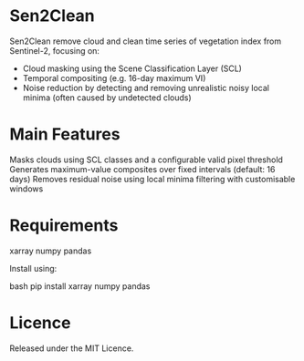 # Sen2Clean
Sen2Clean remove cloud and clean time series of vegetation index from Sentinel-2, focusing on:

 - Cloud masking using the Scene Classification Layer (SCL)
 - Temporal compositing (e.g. 16-day maximum VI)
 - Noise reduction by detecting and removing unrealistic noisy local minima (often caused by undetected clouds)

# Main Features
Masks clouds using SCL classes and a configurable valid pixel threshold
Generates maximum-value composites over fixed intervals (default: 16 days)
Removes residual noise using local minima filtering with customisable windows

# Requirements
xarray
numpy
pandas

Install using:

bash pip install xarray numpy pandas


# Licence
Released under the MIT Licence.
